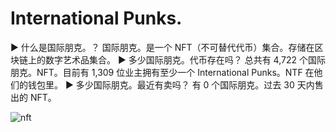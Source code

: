 # International Punks.

▶ 什么是国际朋克。？
国际朋克。是一个 NFT（不可替代代币）集合。存储在区块链上的数字艺术品集合。
▶ 多少国际朋克。代币存在吗？
总共有 4,722 个国际朋克。NFT。目前有 1,309 位业主拥有至少一个 International Punks。NTF 在他们的钱包里。
▶ 多少国际朋克。最近有卖吗？
有 0 个国际朋克。过去 30 天内售出的 NFT。

![nft](01.png)


